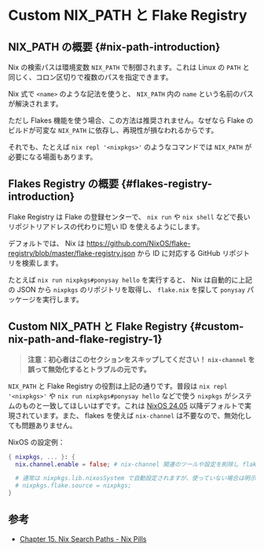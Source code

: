 # Custom NIX_PATH と Flake Registry

## NIX_PATH の概要 {#nix-path-introduction}

Nix の検索パスは環境変数 `NIX_PATH` で制御されます。これは Linux の `PATH` と同じく、コロン区切りで複数のパスを指定できます。

Nix 式で `<name>` のような記法を使うと、 `NIX_PATH` 内の `name` という名前のパスが解決されます。

ただし Flakes 機能を使う場合、この方法は推奨されません。なぜなら Flake のビルドが可変な `NIX_PATH` に依存し、再現性が損なわれるからです。

それでも、たとえば `nix repl '<nixpkgs>'` のようなコマンドでは `NIX_PATH` が必要になる場面もあります。

## Flakes Registry の概要 {#flakes-registry-introduction}

Flake Registry は Flake の登録センターで、 `nix run` や `nix shell` などで長いリポジトリアドレスの代わりに短い ID を使えるようにします。

デフォルトでは、 Nix は <https://github.com/NixOS/flake-registry/blob/master/flake-registry.json> から ID に対応する GitHub リポジトリを検索します。

たとえば `nix run nixpkgs#ponysay hello` を実行すると、 Nix は自動的に上記の JSON から `nixpkgs` のリポジトリを取得し、 `flake.nix` を探して `ponysay` パッケージを実行します。

## Custom NIX_PATH と Flake Registry {#custom-nix-path-and-flake-registry-1}

> **注意：初心者はこのセクションをスキップしてください！ `nix-channel` を誤って無効化するとトラブルの元です。**

`NIX_PATH` と Flake Registry の役割は上記の通りです。普段は `nix repl '<nixpkgs>'` や `nix run nixpkgs#ponysay hello` などで使う `nixpkgs` がシステムのものと一致してほしいはずです。これは [NixOS 24.05][automatic flake registry] 以降デフォルトで実現されています。また、 flakes を使えば `nix-channel` は不要なので、無効化しても問題ありません。

[automatic flake registry]: https://github.com/NixOS/nixpkgs/pull/254405

NixOS の設定例：

```nix
{ nixpkgs, ... }: {
  nix.channel.enable = false; # nix-channel 関連のツールや設定を削除し flakes を使う

  # 通常は nixpkgs.lib.nixosSystem で自動設定されますが、使っていない場合は明示的に指定してください：
  # nixpkgs.flake.source = nixpkgs;
}
```

## 参考

- [Chapter 15. Nix Search Paths - Nix Pills](https://nixos.org/guides/nix-pills/nix-search-paths.html)
